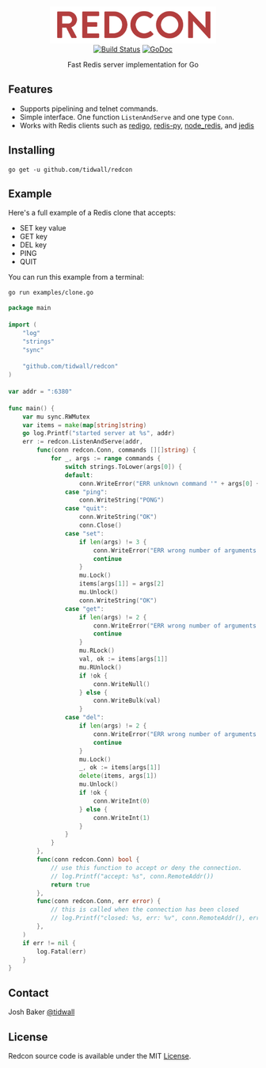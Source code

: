 <p align="center">
<img 
    src="logo.png" 
    width="336" height="75" border="0" alt="REDCON">
<br>
<a href="https://travis-ci.org/tidwall/redcon"><img src="https://img.shields.io/travis/tidwall/redcon.svg?style=flat-square" alt="Build Status"></a>
<a href="https://godoc.org/github.com/tidwall/redcon"><img src="https://img.shields.io/badge/api-reference-blue.svg?style=flat-square" alt="GoDoc"></a>
</p>

<p align="center">Fast Redis server implementation for Go</a></p>

Features
--------
- Supports pipelining and telnet commands.
- Simple interface. One function `ListenAndServe` and one type `Conn`.
- Works with Redis clients such as [redigo](https://github.com/garyburd/redigo), [redis-py](https://github.com/andymccurdy/redis-py), [node_redis](https://github.com/NodeRedis/node_redis), and [jedis](https://github.com/xetorthio/jedis)

Installing
----------

```
go get -u github.com/tidwall/redcon
```

Example
-------
Here's a full example of a Redis clone that accepts:

- SET key value
- GET key
- DEL key
- PING
- QUIT

You can run this example from a terminal:

```sh
go run examples/clone.go
```

```go
package main

import (
	"log"
	"strings"
	"sync"

	"github.com/tidwall/redcon"
)

var addr = ":6380"

func main() {
	var mu sync.RWMutex
	var items = make(map[string]string)
	go log.Printf("started server at %s", addr)
	err := redcon.ListenAndServe(addr,
		func(conn redcon.Conn, commands [][]string) {
			for _, args := range commands {
				switch strings.ToLower(args[0]) {
				default:
					conn.WriteError("ERR unknown command '" + args[0] + "'")
				case "ping":
					conn.WriteString("PONG")
				case "quit":
					conn.WriteString("OK")
					conn.Close()
				case "set":
					if len(args) != 3 {
						conn.WriteError("ERR wrong number of arguments for '" + args[0] + "' command")
						continue
					}
					mu.Lock()
					items[args[1]] = args[2]
					mu.Unlock()
					conn.WriteString("OK")
				case "get":
					if len(args) != 2 {
						conn.WriteError("ERR wrong number of arguments for '" + args[0] + "' command")
						continue
					}
					mu.RLock()
					val, ok := items[args[1]]
					mu.RUnlock()
					if !ok {
						conn.WriteNull()
					} else {
						conn.WriteBulk(val)
					}
				case "del":
					if len(args) != 2 {
						conn.WriteError("ERR wrong number of arguments for '" + args[0] + "' command")
						continue
					}
					mu.Lock()
					_, ok := items[args[1]]
					delete(items, args[1])
					mu.Unlock()
					if !ok {
						conn.WriteInt(0)
					} else {
						conn.WriteInt(1)
					}
				}
			}
		},
		func(conn redcon.Conn) bool {
			// use this function to accept or deny the connection.
			// log.Printf("accept: %s", conn.RemoteAddr())
			return true
		},
		func(conn redcon.Conn, err error) {
			// this is called when the connection has been closed
			// log.Printf("closed: %s, err: %v", conn.RemoteAddr(), err)
		},
	)
	if err != nil {
		log.Fatal(err)
	}
}
```

Contact
-------
Josh Baker [@tidwall](http://twitter.com/tidwall)

License
-------
Redcon source code is available under the MIT [License](/LICENSE).

